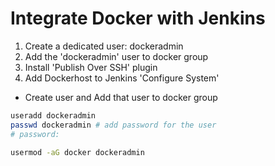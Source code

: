 # Integrate Docker with Jenkins

1. Create a dedicated user: dockeradmin
2. Add the 'dockeradmin' user to docker group
3. Install 'Publish Over SSH' plugin
4. Add Dockerhost to Jenkins 'Configure System'

- Create user and Add that user to docker group
```bash
useradd dockeradmin
passwd dockeradmin # add password for the user
# password:

usermod -aG docker dockeradmin
```